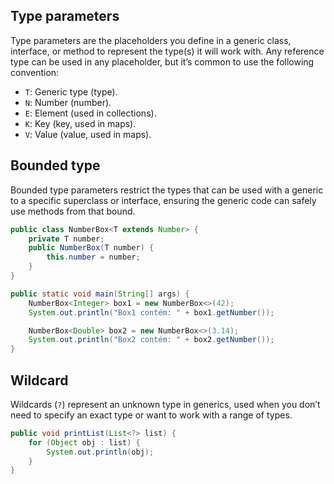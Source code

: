 ## Type parameters

Type parameters are the placeholders you define in a generic class, interface, or method to represent the type(s) it will work with. Any reference type can be used in any placeholder, but it’s common to use the following convention:

- `T`: Generic type (type).
- `N`: Number (number).
- `E`: Element (used in collections).
- `K`: Key (key, used in maps).
- `V`: Value (value, used in maps).

## Bounded type

Bounded type parameters restrict the types that can be used with a generic to a specific superclass or interface, ensuring the generic code can safely use methods from that bound.

```java
public class NumberBox<T extends Number> {
    private T number;
    public NumberBox(T number) {
        this.number = number;
    }
}

public static void main(String[] args) {
    NumberBox<Integer> box1 = new NumberBox<>(42);
    System.out.println("Box1 contém: " + box1.getNumber());

    NumberBox<Double> box2 = new NumberBox<>(3.14);
    System.out.println("Box2 contém: " + box2.getNumber());
}
```

## Wildcard

Wildcards (`?`) represent an unknown type in generics, used when you don’t need to specify an exact type or want to work with a range of types.

```java
public void printList(List<?> list) {
    for (Object obj : list) {
        System.out.println(obj);
    }
}
```